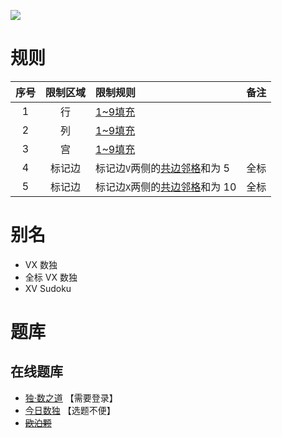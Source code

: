 ![](https://cn.sudoku.today/pic/xvall/17844_179080.png)

# 规则

| 序号  | 限制区域 | 限制规则                 | 备注  |
|:---:|:----:|:---------------------|:---:|
|  1  |  行   | [1~9填充]              |     |
|  2  |  列   | [1~9填充]              |     |
|  3  |  宫   | [1~9填充]              |     |
|  4  | 标记边  | 标记边`V`两侧的[共边邻格]和为 5  | 全标  |
|  5  | 标记边  | 标记边`X`两侧的[共边邻格]和为 10 | 全标  |

# 别名

- VX 数独
- 全标 VX 数独
- XV Sudoku

# 题库

## 在线题库

- [独·数之道](http://www.sudokufans.org.cn/lx/game.index.php?type=vxa) 【需要登录】
- [今日数独](https://cn.sudoku.today/g-xv-sudoku-2/) 【选题不便】
- ~~[欧泊颗]~~

[1~9填充]: ../../../../../../rules.md#1~9填充

[共边邻格]: ../../../../../../rules.md#共边邻格

[欧泊颗]: https://www.oubk.com/sudoku/VXSudoku-3x3-0.html?level=5